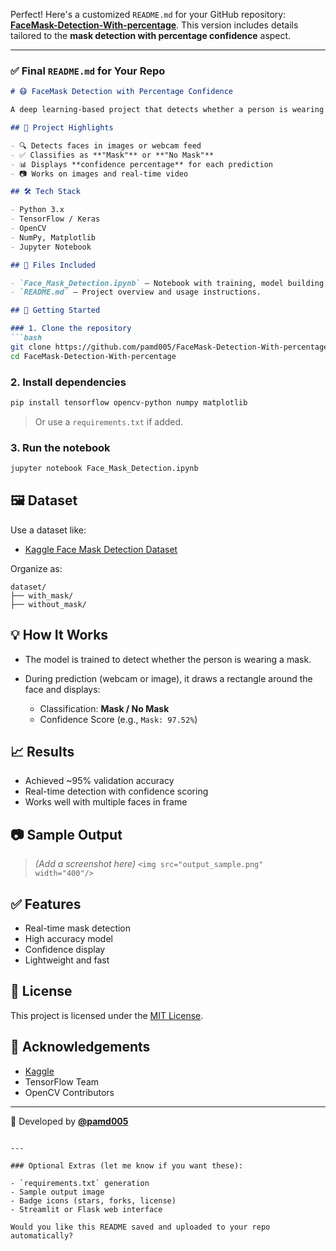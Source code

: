 Perfect! Here's a customized `README.md` for your GitHub repository: [**FaceMask-Detection-With-percentage**](https://github.com/pamd005/FaceMask-Detection-With-percentage). This version includes details tailored to the **mask detection with percentage confidence** aspect.

---

### ✅ Final `README.md` for Your Repo

````markdown
# 😷 FaceMask Detection with Percentage Confidence

A deep learning-based project that detects whether a person is wearing a face mask and shows the **confidence percentage** using OpenCV and TensorFlow/Keras. Built using Python and Jupyter Notebook.

## 📌 Project Highlights

- 🔍 Detects faces in images or webcam feed
- ✅ Classifies as **"Mask"** or **"No Mask"**
- 📊 Displays **confidence percentage** for each prediction
- 📷 Works on images and real-time video

## 🛠️ Tech Stack

- Python 3.x
- TensorFlow / Keras
- OpenCV
- NumPy, Matplotlib
- Jupyter Notebook

## 📁 Files Included

- `Face_Mask_Detection.ipynb` – Notebook with training, model building, and real-time mask detection with percentage.
- `README.md` – Project overview and usage instructions.

## 🚀 Getting Started

### 1. Clone the repository
```bash
git clone https://github.com/pamd005/FaceMask-Detection-With-percentage.git
cd FaceMask-Detection-With-percentage
````

### 2. Install dependencies

```bash
pip install tensorflow opencv-python numpy matplotlib
```

> Or use a `requirements.txt` if added.

### 3. Run the notebook

```bash
jupyter notebook Face_Mask_Detection.ipynb
```

## 🖼️ Dataset

Use a dataset like:

* [Kaggle Face Mask Detection Dataset](https://www.kaggle.com/datasets/andrewmvd/face-mask-detection)

Organize as:

```
dataset/
├── with_mask/
├── without_mask/
```

## 💡 How It Works

* The model is trained to detect whether the person is wearing a mask.
* During prediction (webcam or image), it draws a rectangle around the face and displays:

  * Classification: **Mask / No Mask**
  * Confidence Score (e.g., `Mask: 97.52%`)

## 📈 Results

* Achieved \~95% validation accuracy
* Real-time detection with confidence scoring
* Works well with multiple faces in frame

## 📷 Sample Output

> *(Add a screenshot here)*
> `<img src="output_sample.png" width="400"/>`

## ✅ Features

* Real-time mask detection
* High accuracy model
* Confidence display
* Lightweight and fast

## 📜 License

This project is licensed under the [MIT License](LICENSE).

## 🙌 Acknowledgements

* [Kaggle](https://www.kaggle.com/)
* TensorFlow Team
* OpenCV Contributors

---

👤 Developed by [**@pamd005**](https://github.com/pamd005)

```

---

### Optional Extras (let me know if you want these):

- `requirements.txt` generation
- Sample output image
- Badge icons (stars, forks, license)
- Streamlit or Flask web interface

Would you like this README saved and uploaded to your repo automatically?
```
